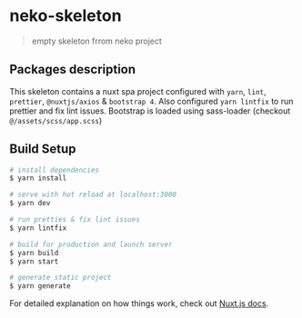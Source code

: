 # neko-skeleton

> empty skeleton frrom neko project

## Packages description

This skeleton contains a nuxt spa project configured with `yarn`, `lint`, `prettier`, `@nuxtjs/axios` & `bootstrap 4`.
Also configured `yarn lintfix` to run prettier and fix lint issues.
Bootstrap is loaded using sass-loader (checkout `@/assets/scss/app.scss`)

## Build Setup

``` bash
# install dependencies
$ yarn install

# serve with hot reload at localhost:3000
$ yarn dev

# run pretties & fix lint issues
$ yarn lintfix

# build for production and launch server
$ yarn build
$ yarn start

# generate static project
$ yarn generate
```

For detailed explanation on how things work, check out [Nuxt.js docs](https://nuxtjs.org).
